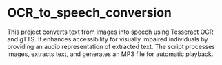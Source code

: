 # OCR_to_speech_conversion
This project converts text from images into speech using Tesseract OCR and gTTS. It enhances accessibility for visually impaired individuals by providing an audio representation of extracted text. The script processes images, extracts text, and generates an MP3 file for automatic playback.

